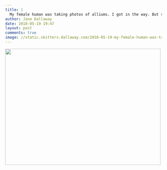 ```yaml
---
title: |
  My female human was taking photos of alliums. I got in the way. But she didn’t seem to mind too much!
author: Jane Dallaway
date: 2018-05-19 19:47
layout: post
comments: true
image: //static.skitters.dallaway.com/2018-05-19-my-female-human-was-taking-photos-of-alliums--i-got-in-the-way--but-she-didn-t-seem-to-mind-too-much-thumb-1-IMG-1928.JPG
---
```


<div>
        <a href="//static.skitters.dallaway.com/2018-05-19-my-female-human-was-taking-photos-of-alliums--i-got-in-the-way--but-she-didn-t-seem-to-mind-too-much-fullsize-1-IMG-1928.JPG">
          <img src="//static.skitters.dallaway.com/2018-05-19-my-female-human-was-taking-photos-of-alliums--i-got-in-the-way--but-she-didn-t-seem-to-mind-too-much-thumb-1-IMG-1928.JPG" width="500" height="375"/>
        </a>
      </div>


  
      